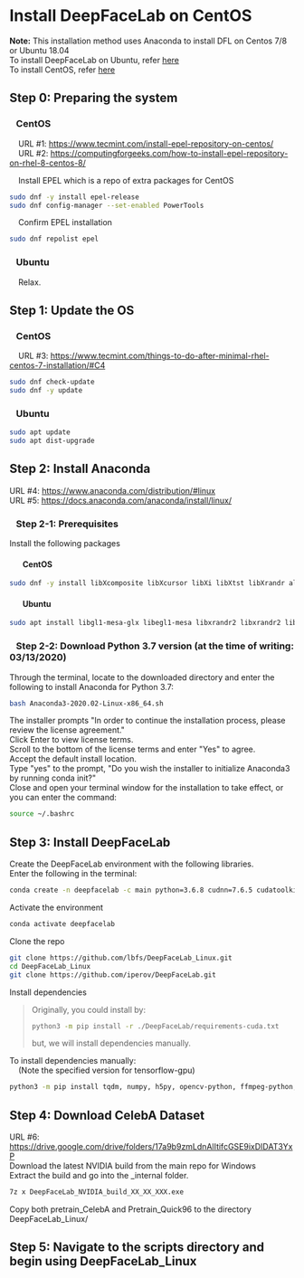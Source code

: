 # Install DeepFaceLab on CentOS
**Note:** This installation method uses Anaconda to install DFL on Centos 7/8 or Ubuntu 18.04  
To install DeepFaceLab on Ubuntu, refer [here](README_Ubuntu.md)  
To install CentOS, refer [here](install_CentOS.md)

## Step 0: Preparing the system

###    CentOS
    URL #1: https://www.tecmint.com/install-epel-repository-on-centos/  
    URL #2: https://computingforgeeks.com/how-to-install-epel-repository-on-rhel-8-centos-8/

    Install EPEL which is a repo of extra packages for CentOS
```sh
sudo dnf -y install epel-release
sudo dnf config-manager --set-enabled PowerTools
```

    Confirm EPEL installation
```sh
sudo dnf repolist epel
```
###    Ubuntu
    Relax.

## Step 1: Update the OS

###    CentOS
    URL #3: https://www.tecmint.com/things-to-do-after-minimal-rhel-centos-7-installation/#C4  
```sh
sudo dnf check-update
sudo dnf -y update
```  

###    Ubuntu
```sh
sudo apt update
sudo apt dist-upgrade
```

## Step 2: Install Anaconda
URL #4: https://www.anaconda.com/distribution/#linux  
URL #5: https://docs.anaconda.com/anaconda/install/linux/

###    Step 2-1: Prerequisites
Install the following packages  

####        CentOS
```sh
sudo dnf -y install libXcomposite libXcursor libXi libXtst libXrandr alsa-lib mesa-libEGL libXdamage mesa-libGL libXScrnSaver
```

####        Ubuntu
```sh
sudo apt install libgl1-mesa-glx libegl1-mesa libxrandr2 libxrandr2 libxss1 libxcursor1 libxcomposite1 libasound2 libxi6 libxtst6
```

###    Step 2-2: Download Python 3.7 version (at the time of writing: 03/13/2020)
Through the terminal, locate to the downloaded directory and enter the following to install Anaconda for Python 3.7:
```sh
bash Anaconda3-2020.02-Linux-x86_64.sh
```
The installer prompts "In order to continue the installation process, please review the license agreement."  
Click Enter to view license terms.  
Scroll to the bottom of the license terms and enter "Yes" to agree.  
Accept the default install location.  
Type "yes" to the prompt, "Do you wish the installer to initialize Anaconda3 by running conda init?"  
Close and open your terminal window for the installation to take effect, or you can enter the command:  
```sh
source ~/.bashrc
```


## Step 3: Install DeepFaceLab
Create the DeepFaceLab environment with the following libraries.  
Enter the following in the terminal:  
```sh
conda create -n deepfacelab -c main python=3.6.8 cudnn=7.6.5 cudatoolkit=10.0.130
```

Activate the environment  
```sh
conda activate deepfacelab
```

Clone the repo
```sh
git clone https://github.com/lbfs/DeepFaceLab_Linux.git
cd DeepFaceLab_Linux
git clone https://github.com/iperov/DeepFaceLab.git
```

Install dependencies
> Originally, you could install by:
> ```sh
> python3 -m pip install -r ./DeepFaceLab/requirements-cuda.txt  
> ```
> but, we will install dependencies manually.  

To install dependencies manually:  
    (Note the specified version for tensorflow-gpu)
```sh
python3 -m pip install tqdm, numpy, h5py, opencv-python, ffmpeg-python, scikit-image, scipy, colorama, tensorflow-gpu==1.13.2
```


## Step 4: Download CelebA Dataset
URL #6: https://drive.google.com/drive/folders/17a9b9zmLdnAlItifcGSE9ixDIDAT3YxP  
Download the latest NVIDIA build from the main repo for Windows  
Extract the build and go into the _internal folder. 
```sh
7z x DeepFaceLab_NVIDIA_build_XX_XX_XXX.exe
```
Copy both pretrain_CelebA and Pretrain_Quick96 to the directory DeepFaceLab_Linux/


## Step 5: Navigate to the scripts directory and begin using DeepFaceLab_Linux

